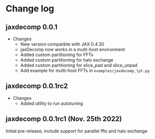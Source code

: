 # Change log


## jaxdecomp 0.0.1

* Changes
  * New version compatible with JAX 0.4.30
  * jaxDecomp now works in a multi-host environment
  * Added custom partitioning for FFTs
  * Added custom partitioning for halo exchange
  * Added custom partitioning for slice_pad and slice_unpad
  * Add example for multi-host FFTs in `examples/jaxdecomp_lpt.py`


## jaxdecomp 0.0.1rc2
* Changes
  * Added utility to run autotuning


## jaxdecomp 0.0.1rc1 (Nov. 25th 2022)

Initial pre-release, include support for parallel ffts and halo exchange
